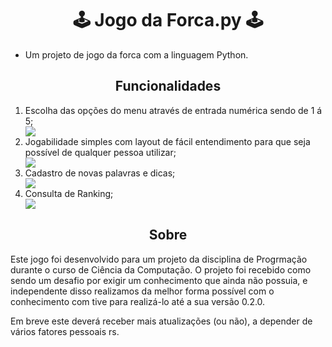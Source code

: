 <h1 align="center">🕹 Jogo da Forca.py 🕹</h1>
<ul>
    <li>Um projeto de jogo da forca com a linguagem Python.</li>
</ul>

<h2 align="center">Funcionalidades</h2>
<ol>
    <li>Escolha das opções do menu através de entrada numérica sendo de 1 á 5;</li>
    <img src="./imgs/#1.png"/>
    <li>Jogabilidade simples com layout de fácil entendimento para que seja possível de qualquer pessoa utilizar;</li>
    <img src="./imgs/#2.png"/>
    <li>Cadastro de novas palavras e dicas;</li>
    <img src="./imgs/#3.png"/>
    <li>Consulta de Ranking;</li>
    <img src="./imgs/#4.png"/>
</ol>

<h2 align="center">Sobre</h2>
<p>Este jogo foi desenvolvido para um projeto da disciplina de Progrmação durante o curso de Ciência da Computação.
O projeto foi recebido como sendo um desafio por exigir um conhecimento que ainda não possuia, e independente disso realizamos da melhor forma possível com o conhecimento com tive para realizá-lo até a sua versão 0.2.0.</p>
<p>Em breve este deverá receber mais atualizações (ou não), a depender de vários fatores pessoais rs.</p>
